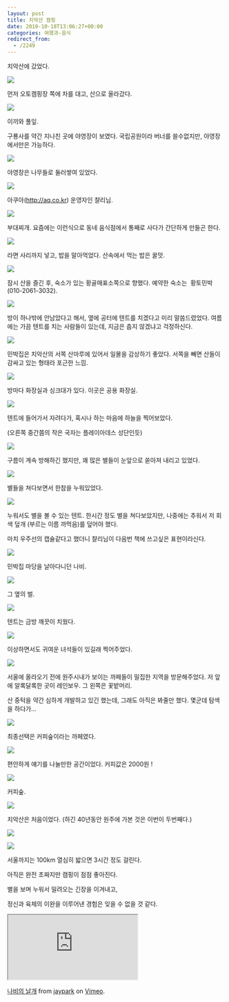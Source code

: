 ```yaml
---
layout: post
title: 치악산 캠핑
date: 2010-10-18T13:06:27+00:00
categories: 여행과-음식
redirect_from:
  - /2249
---
```


 

치악산에 갔었다.

![ ](/assets/media/uploads_1_cfile6.uf.1921E0104CBC3F7111357D.jpg)

먼저 오토캠핑장 쪽에 차를 대고, 산으로 올라갔다.

![ ](/assets/media/uploads_1_cfile1.uf.1121E0104CBC3F72121CD1.jpg)

이끼와 풀잎.

구룡사를 약간 지나친 곳에 야영장이 보였다. 국립공원이라 버너를 쓸수없지만, 야영장에서만은 가능하다.

![ ](/assets/media/uploads_1_cfile4.uf.1321E0104CBC3F721458CB.jpg)

야영장은 나무들로 둘러쌓여 있었다.

![ ](/assets/media/uploads_1_cfile26.uf.1521E0104CBC3F7315A9EE.jpg)

아쿠아(http://aq.co.kr) 운영자인 챨리님.

![ ](/assets/media/uploads_1_cfile5.uf.1621E0104CBC3F73168B5C.jpg)

부대찌개. 요즘에는 이런식으로 동네 음식점에서 통째로 사다가 간단하게 만들곤 한다.

![ ](/assets/media/uploads_1_cfile23.uf.1821E0104CBC3F74177DCA.jpg)

라면 사리까지 넣고, 밥을 말아먹었다. 산속에서 먹는 밥은 꿀맛.

![ ](/assets/media/uploads_1_cfile24.uf.137CE1334CBC41670FDAD8.jpg)

잠시 산을 즐긴 후, 숙소가 있는 황골매표소쪽으로 향했다. 예약한 숙소는  황토민박(010-2061-3032).

![ ](/assets/media/uploads_1_cfile9.uf.2021E0104CBC3F761ACE5B.jpg)

방이 하나밖에 안남았다고 해서, 옆에 공터에 텐트를 치겠다고 미리 말씀드렸었다. 여름에는 가끔 텐트를 치는 사람들이 있는데, 지금은 춥지 않겠냐고 걱정하신다.

![ ](/assets/media/uploads_1_cfile1.uf.1121E0104CBC3F761B821C.jpg)

민박집은 치악산의 서쪽 산마루에 있어서 일몰을 감상하기 좋았다. 서쪽을 빼면 산들이 감싸고 있는 형태라 포근한 느낌.

![ ](/assets/media/uploads_1_cfile23.uf.1321E0104CBC3F771C199A.jpg)

방마다 화장실과 싱크대가 있다. 이곳은 공용 화장실.

![ ](/assets/media/uploads_1_cfile4.uf.1421E0104CBC3F771D5B13.jpg)

텐트에 들어가서 자려다가, 혹시나 하는 마음에 하늘을 찍어보았다.

(오른쪽 중간쯤의 작은 국자는 플레이아데스 성단인듯)

![ ](/assets/media/uploads_1_cfile29.uf.1521E0104CBC3F771E4C6C.jpg)

구름이 계속 방해하긴 했지만, 꽤 많은 별들이 눈앞으로 쏟아져 내리고 있었다.

![ ](/assets/media/uploads_1_cfile6.uf.1721E0104CBC3F781FE2BD.jpg)

별들을 쳐다보면서 한참을 누워있었다.

![ ](/assets/media/uploads_1_cfile3.uf.1621E0104CBC3F7820989A.jpg)

누워서도 별을 볼 수 있는 텐트. 한시간 정도 별을 쳐다보았지만, 나중에는 추워서 저 회색 덮개 (부르는 이름 까먹음)를 덮어야 했다.

마치 우주선의 캡슐같다고 했더니 챨리님이 다음번 책에 쓰고싶은 표현이라신다.

![ ](/assets/media/uploads_1_cfile29.uf.1721E0104CBC3F7821D516.jpg)

민박집 마당을 날아다니던 나비.

![ ](/assets/media/uploads_1_cfile6.uf.1921E0104CBC3F79227BE2.jpg)

그 옆의 벌.

![ ](/assets/media/uploads_1_cfile8.uf.1221E0104CBC3F7B264146.jpg)

텐트는 금방 깨끗이 치웠다.

![ ](/assets/media/uploads_1_cfile30.uf.1421E0104CBC3F7C27E91B.jpg)

이상하면서도 귀여운 녀석들이 있길래 찍어주었다.

![ ](/assets/media/uploads_1_cfile7.uf.1521E0104CBC3F7C28A6CE.jpg)

서울에 올라오기 전에 원주시내가 보이는 까페들이 밀집한 지역을 방문해주었다. 저 앞에 알록달록한 곳이 레인보우. 그 왼쪽은 꽃밭머리.

산 중턱을 약간 심하게 개발하고 있긴 했는데, 그래도 아직은 봐줄만 했다. 몇군데 탐색을 하다가...

![ ](/assets/media/uploads_1_cfile6.uf.1521E0104CBC3F7D2AD6D6.jpg)

최종선택은 커피숲이라는 까페였다.

![ ](/assets/media/uploads_1_cfile24.uf.1621E0104CBC3F7D2BC4E4.jpg)

편안하게 얘기를 나눌만한 공간이었다. 커피값은 2000원 !

![ ](/assets/media/uploads_1_cfile2.uf.1821E0104CBC3F7E2C3C18.jpg)

커피숲.

![ ](/assets/media/uploads_1_cfile6.uf.1921E0104CBC3F7E2D47A2.jpg)

치악산은 처음이었다. (하긴 40년동안 원주에 가본 것은 이번이 두번째다.)

![ ](/assets/media/uploads_1_cfile28.uf.2021E0104CBC3F7E2E4398.jpg)

![ ](/assets/media/uploads_1_cfile6.uf.1121E0104CBC3F7E2FDDB4.jpg)

서울까지는 100km 열심히 밟으면 3시간 정도 걸린다.

아직은 완전 초짜지만 캠핑이 점점 좋아진다.

별을 보며 누워서 밀려오는 긴장을 이겨내고,

정신과 육체의 이완을 이루어낸 경험은 잊을 수 없을 것 같다.

<iframe src="http://player.vimeo.com/video/15913161" frame ></iframe>

<a href="http://vimeo.com/15913161">나비의 날개</a> from <a href="http://vimeo.com/user4986789">jaypark</a> on <a href="http://vimeo.com">Vimeo</a>.


